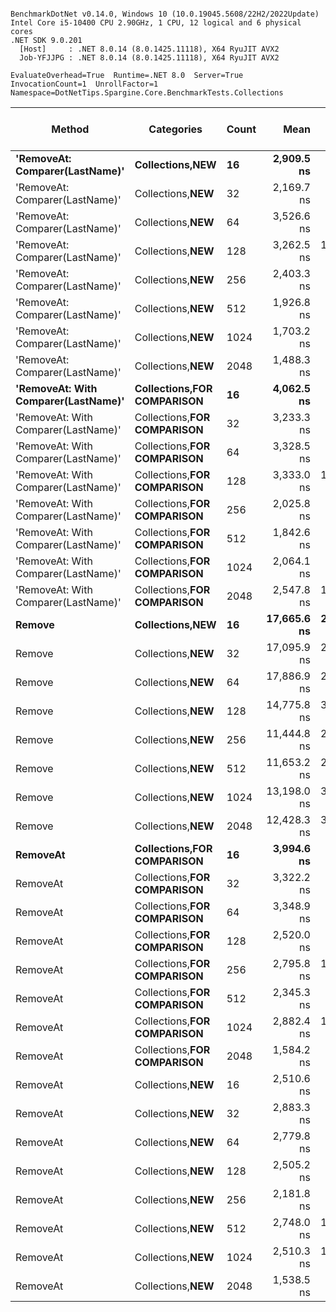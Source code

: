 ```

BenchmarkDotNet v0.14.0, Windows 10 (10.0.19045.5608/22H2/2022Update)
Intel Core i5-10400 CPU 2.90GHz, 1 CPU, 12 logical and 6 physical cores
.NET SDK 9.0.201
  [Host]     : .NET 8.0.14 (8.0.1425.11118), X64 RyuJIT AVX2
  Job-YFJJPG : .NET 8.0.14 (8.0.1425.11118), X64 RyuJIT AVX2

EvaluateOverhead=True  Runtime=.NET 8.0  Server=True  
InvocationCount=1  UnrollFactor=1  Namespace=DotNetTips.Spargine.Core.BenchmarkTests.Collections  

```
| Method                              | Categories                     | Count | Mean        | Error      | StdDev      | StdErr     | Median      | Min           | Q1             | Q3          | Max         | Op/s      | CI99.9% Margin | Iterations | Kurtosis | MValue | Skewness | Rank | LogicalGroup | Baseline | Exceptions | Code Size | Completed Work Items | Lock Contentions | Allocated |
|------------------------------------ |------------------------------- |------ |------------:|-----------:|------------:|-----------:|------------:|--------------:|---------------:|------------:|------------:|----------:|---------------:|-----------:|---------:|-------:|---------:|-----:|------------- |--------- |-----------:|----------:|---------------------:|-----------------:|----------:|
| **&#39;RemoveAt: Comparer(LastName)&#39;**      | **Collections,**NEW****            | **16**    |  **2,909.5 ns** |   **514.9 ns** |  **1,477.3 ns** |   **151.6 ns** |  **2,300.0 ns** | **1,200.0000 ns** |  **1,900.0000 ns** |  **3,500.0 ns** |  **7,100.0 ns** | **343,704.8** |      **-28.28 ns** |      **95.00** |    **3.971** |  **2.588** |   **1.2672** |    **6** | *****            | **No**       |          **-** |     **193 B** |                    **-** |                **-** |    **1456 B** |
| &#39;RemoveAt: Comparer(LastName)&#39;      | Collections,**NEW**            | 32    |  2,169.7 ns |   373.0 ns |  1,033.6 ns |   109.6 ns |  2,000.0 ns |   400.0000 ns |  1,500.0000 ns |  2,600.0 ns |  5,300.0 ns | 460,901.1 |      -10.28 ns |      89.00 |    4.188 |  2.000 |   1.1310 |    2 | *            | No       |          - |     193 B |                    - |                - |    1456 B |
| &#39;RemoveAt: Comparer(LastName)&#39;      | Collections,**NEW**            | 64    |  3,526.6 ns |   616.7 ns |  1,759.6 ns |   181.5 ns |  3,400.0 ns |   900.0000 ns |  2,125.0000 ns |  4,575.0 ns |  8,300.0 ns | 283,559.6 |      -43.74 ns |      94.00 |    2.840 |  3.182 |   0.5485 |    6 | *            | No       |          - |     152 B |                    - |                - |    1408 B |
| &#39;RemoveAt: Comparer(LastName)&#39;      | Collections,**NEW**            | 128   |  3,262.5 ns | 1,025.3 ns |  2,958.2 ns |   301.9 ns |  2,850.0 ns |     0.0000 ns |    200.0000 ns |  4,550.0 ns | 11,500.0 ns | 306,513.4 |     -102.96 ns |      96.00 |    3.238 |  2.733 |   0.8633 |    6 | *            | No       |          - |     152 B |                    - |                - |    1120 B |
| &#39;RemoveAt: Comparer(LastName)&#39;      | Collections,**NEW**            | 256   |  2,403.3 ns |   905.8 ns |  2,540.1 ns |   266.3 ns |  1,800.0 ns |     0.0000 ns |     50.0000 ns |  3,600.0 ns | 10,300.0 ns | 416,095.1 |      -87.64 ns |      91.00 |    4.013 |  2.222 |   1.2153 |    2 | *            | No       |          - |     152 B |                    - |                - |    1456 B |
| &#39;RemoveAt: Comparer(LastName)&#39;      | Collections,**NEW**            | 512   |  1,926.8 ns |   823.3 ns |  2,362.3 ns |   242.4 ns |  1,050.0 ns |     0.0000 ns |      0.0000 ns |  3,250.0 ns |  9,650.0 ns | 518,983.9 |      -73.68 ns |      95.00 |    3.668 |  2.360 |   1.2206 |    1 | *            | No       |          - |     152 B |                    - |                - |    1408 B |
| &#39;RemoveAt: Comparer(LastName)&#39;      | Collections,**NEW**            | 1024  |  1,703.2 ns |   626.8 ns |  1,798.5 ns |   184.5 ns |  1,100.0 ns |     0.0000 ns |    100.0000 ns |  3,100.0 ns |  6,400.0 ns | 587,144.6 |      -44.76 ns |      95.00 |    2.639 |  3.574 |   0.8782 |    1 | *            | No       |          - |     152 B |                    - |                - |    1456 B |
| &#39;RemoveAt: Comparer(LastName)&#39;      | Collections,**NEW**            | 2048  |  1,488.3 ns |   586.5 ns |  1,673.3 ns |   172.6 ns |  1,100.0 ns |     0.0000 ns |      0.0000 ns |  2,625.0 ns |  5,650.0 ns | 671,908.5 |      -39.29 ns |      94.00 |    2.477 |  2.348 |   0.8479 |    1 | *            | No       |          - |     152 B |                    - |                - |    1744 B |
| **&#39;RemoveAt: With Comparer(LastName)&#39;** | **Collections,**FOR COMPARISON**** | **16**    |  **4,062.5 ns** |   **598.8 ns** |  **1,649.3 ns** |   **175.8 ns** |  **3,500.0 ns** | **2,100.0000 ns** |  **2,800.0000 ns** |  **4,700.0 ns** |  **9,100.0 ns** | **246,153.8** |      **-43.91 ns** |      **88.00** |    **3.917** |  **2.429** |   **1.2383** |    **6** | *****            | **No**       |          **-** |     **497 B** |                    **-** |                **-** |    **1408 B** |
| &#39;RemoveAt: With Comparer(LastName)&#39; | Collections,**FOR COMPARISON** | 32    |  3,233.3 ns |   478.6 ns |  1,357.7 ns |   140.8 ns |  2,900.0 ns |   900.0000 ns |  2,300.0000 ns |  3,900.0 ns |  7,100.0 ns | 309,278.4 |      -23.89 ns |      93.00 |    3.131 |  2.357 |   0.7795 |    6 | *            | No       |          - |     497 B |                    - |                - |    1744 B |
| &#39;RemoveAt: With Comparer(LastName)&#39; | Collections,**FOR COMPARISON** | 64    |  3,328.5 ns |   449.1 ns |  1,273.9 ns |   132.1 ns |  3,150.0 ns | 1,350.0000 ns |  2,350.0000 ns |  4,250.0 ns |  7,050.0 ns | 300,436.1 |      -19.55 ns |      93.00 |    2.963 |  2.800 |   0.7805 |    6 | *            | No       |          - |     315 B |                    - |                - |    1456 B |
| &#39;RemoveAt: With Comparer(LastName)&#39; | Collections,**FOR COMPARISON** | 128   |  3,333.0 ns | 1,056.2 ns |  3,064.2 ns |   311.1 ns |  2,850.0 ns |     0.0000 ns |    150.0000 ns |  4,850.0 ns | 11,850.0 ns | 300,030.9 |     -107.06 ns |      97.00 |    2.891 |  2.606 |   0.8147 |    6 | *            | No       |          - |     315 B |                    - |                - |    1408 B |
| &#39;RemoveAt: With Comparer(LastName)&#39; | Collections,**FOR COMPARISON** | 256   |  2,025.8 ns |   831.3 ns |  2,385.1 ns |   244.7 ns |  1,550.0 ns |     0.0000 ns |      0.0000 ns |  3,050.0 ns |  9,450.0 ns | 493,634.7 |      -74.85 ns |      95.00 |    3.528 |  3.333 |   1.1647 |    1 | *            | No       |          - |     315 B |                    - |                - |    1120 B |
| &#39;RemoveAt: With Comparer(LastName)&#39; | Collections,**FOR COMPARISON** | 512   |  1,842.6 ns |   780.0 ns |  2,225.4 ns |   229.5 ns |    800.0 ns |     0.0000 ns |      0.0000 ns |  3,025.0 ns |  8,400.0 ns | 542,725.2 |      -67.77 ns |      94.00 |    3.472 |  2.792 |   1.1672 |    1 | *            | No       |          - |     315 B |                    - |                - |    1744 B |
| &#39;RemoveAt: With Comparer(LastName)&#39; | Collections,**FOR COMPARISON** | 1024  |  2,064.1 ns |   915.8 ns |  2,583.1 ns |   269.3 ns |    800.0 ns |     0.0000 ns |      0.0000 ns |  3,475.0 ns |  9,750.0 ns | 484,465.5 |      -88.65 ns |      92.00 |    4.017 |  2.400 |   1.3142 |    1 | *            | No       |          - |     315 B |                    - |                - |    1744 B |
| &#39;RemoveAt: With Comparer(LastName)&#39; | Collections,**FOR COMPARISON** | 2048  |  2,547.8 ns | 1,141.9 ns |  3,220.7 ns |   335.8 ns |  1,300.0 ns |     0.0000 ns |      0.0000 ns |  3,425.0 ns | 12,350.0 ns | 392,491.5 |     -121.89 ns |      92.00 |    3.747 |  2.204 |   1.3368 |    3 | *            | No       |          - |     315 B |                    - |                - |    1408 B |
| **Remove**                              | **Collections,**NEW****            | **16**    | **17,665.6 ns** | **2,287.3 ns** |  **6,599.3 ns** |   **673.5 ns** | **14,550.0 ns** | **8,500.0000 ns** | **12,425.0000 ns** | **23,875.0 ns** | **35,500.0 ns** |  **56,607.1** |     **-288.77 ns** |      **96.00** |    **2.623** |  **3.000** |   **0.7684** |    **7** | *****            | **No**       |          **-** |     **356 B** |                    **-** |                **-** |    **1536 B** |
| Remove                              | Collections,**NEW**            | 32    | 17,095.9 ns | 2,497.8 ns |  7,286.2 ns |   736.0 ns | 15,000.0 ns | 7,900.0000 ns | 11,250.0000 ns | 21,700.0 ns | 36,200.0 ns |  58,493.5 |     -319.01 ns |      98.00 |    2.790 |  2.556 |   0.8831 |    7 | *            | No       |          - |     356 B |                    - |                - |    1536 B |
| Remove                              | Collections,**NEW**            | 64    | 17,886.9 ns | 2,731.2 ns |  8,010.2 ns |   805.1 ns | 15,400.0 ns | 6,500.0000 ns | 11,000.0000 ns | 24,650.0 ns | 38,600.0 ns |  55,906.9 |     -353.03 ns |      99.00 |    2.157 |  2.812 |   0.4766 |    7 | *            | No       |          - |     465 B |                    - |                - |    1536 B |
| Remove                              | Collections,**NEW**            | 128   | 14,775.8 ns | 3,084.7 ns |  9,046.9 ns |   909.3 ns | 13,200.0 ns | 2,300.0000 ns |  7,700.0000 ns | 20,500.0 ns | 37,500.0 ns |  67,678.4 |     -405.13 ns |      99.00 |    2.623 |  3.333 |   0.6739 |    7 | *            | No       |          - |     465 B |                    - |                - |     864 B |
| Remove                              | Collections,**NEW**            | 256   | 11,444.8 ns | 2,817.7 ns |  8,129.7 ns |   829.7 ns |  9,700.0 ns | 2,500.0000 ns |  4,575.0000 ns | 15,575.0 ns | 33,000.0 ns |  87,376.0 |     -366.87 ns |      96.00 |    2.708 |  3.077 |   0.9126 |    7 | *            | No       |          - |     465 B |                    - |                - |    1536 B |
| Remove                              | Collections,**NEW**            | 512   | 11,653.2 ns | 2,372.3 ns |  6,768.3 ns |   698.1 ns | 10,450.0 ns | 2,550.0000 ns |  6,450.0000 ns | 15,275.0 ns | 29,550.0 ns |  85,813.4 |     -302.05 ns |      94.00 |    2.788 |  3.067 |   0.8039 |    7 | *            | No       |          - |     465 B |                    - |                - |    1536 B |
| Remove                              | Collections,**NEW**            | 1024  | 13,198.0 ns | 3,246.6 ns |  9,572.8 ns |   957.3 ns |  8,900.0 ns | 3,200.0000 ns |  4,925.0000 ns | 22,250.0 ns | 33,600.0 ns |  75,769.1 |     -428.64 ns |     100.00 |    1.925 |  2.540 |   0.6798 |    7 | *            | No       |          - |     465 B |                    - |                - |    1200 B |
| Remove                              | Collections,**NEW**            | 2048  | 12,428.3 ns | 3,579.6 ns | 10,498.4 ns | 1,055.1 ns |  6,800.0 ns | 2,900.0000 ns |  4,100.0000 ns | 21,700.0 ns | 38,100.0 ns |  80,461.6 |     -478.06 ns |      99.00 |    2.619 |  2.567 |   0.9819 |    7 | *            | No       |          - |     465 B |                    - |                - |    1488 B |
| **RemoveAt**                            | **Collections,**FOR COMPARISON**** | **16**    |  **3,994.6 ns** |   **517.3 ns** |  **1,459.1 ns** |   **152.1 ns** |  **3,700.0 ns** | **1,650.0000 ns** |  **2,950.0000 ns** |  **4,975.0 ns** |  **7,950.0 ns** | **250,340.1** |      **-30.06 ns** |      **92.00** |    **2.971** |  **2.667** |   **0.6754** |    **6** | *****            | **No**       |          **-** |     **497 B** |                    **-** |                **-** |    **1456 B** |
| RemoveAt                            | Collections,**FOR COMPARISON** | 32    |  3,322.2 ns |   404.6 ns |  1,128.0 ns |   118.9 ns |  3,400.0 ns | 1,000.0000 ns |  2,525.0000 ns |  4,100.0 ns |  6,400.0 ns | 301,003.3 |      -14.45 ns |      90.00 |    2.785 |  2.174 |   0.2044 |    6 | *            | No       |          - |     501 B |                    - |                - |    1456 B |
| RemoveAt                            | Collections,**FOR COMPARISON** | 64    |  3,348.9 ns |   508.0 ns |  1,432.8 ns |   149.4 ns |  3,050.0 ns |   800.0000 ns |  2,400.0000 ns |  4,225.0 ns |  7,600.0 ns | 298,604.3 |      -28.69 ns |      92.00 |    3.110 |  2.000 |   0.6573 |    6 | *            | No       |          - |     315 B |                    - |                - |    1120 B |
| RemoveAt                            | Collections,**FOR COMPARISON** | 128   |  2,520.0 ns |   765.2 ns |  2,195.4 ns |   225.2 ns |  2,550.0 ns |     0.0000 ns |      0.0000 ns |  4,000.0 ns |  9,350.0 ns | 396,825.4 |      -65.12 ns |      95.00 |    3.306 |  3.800 |   0.7108 |    3 | *            | No       |          - |     315 B |                    - |                - |    1408 B |
| RemoveAt                            | Collections,**FOR COMPARISON** | 256   |  2,795.8 ns | 1,034.6 ns |  2,968.3 ns |   304.5 ns |  1,700.0 ns |     0.0000 ns |      0.0000 ns |  5,000.0 ns | 12,600.0 ns | 357,680.7 |     -104.77 ns |      95.00 |    3.158 |  2.449 |   0.9053 |    5 | *            | No       |          - |     315 B |                    - |                - |    1456 B |
| RemoveAt                            | Collections,**FOR COMPARISON** | 512   |  2,345.3 ns |   998.0 ns |  2,863.3 ns |   293.8 ns |  1,200.0 ns |     0.0000 ns |      0.0000 ns |  4,050.0 ns | 11,000.0 ns | 426,391.4 |      -99.39 ns |      95.00 |    3.178 |  2.314 |   1.1219 |    2 | *            | No       |          - |     315 B |                    - |                - |    1120 B |
| RemoveAt                            | Collections,**FOR COMPARISON** | 1024  |  2,882.4 ns | 1,322.9 ns |  3,709.4 ns |   388.9 ns |    900.0 ns |     0.0000 ns |      0.0000 ns |  4,200.0 ns | 13,800.0 ns | 346,931.0 |     -148.93 ns |      91.00 |    3.952 |  2.667 |   1.3701 |    5 | *            | No       |          - |     315 B |                    - |                - |    1456 B |
| RemoveAt                            | Collections,**FOR COMPARISON** | 2048  |  1,584.2 ns |   609.6 ns |  1,749.1 ns |   179.5 ns |  1,100.0 ns |     0.0000 ns |      0.0000 ns |  2,400.0 ns |  6,700.0 ns | 631,229.2 |      -42.23 ns |      95.00 |    2.849 |  2.435 |   0.9911 |    1 | *            | No       |          - |     315 B |                    - |                - |    1456 B |
| RemoveAt                            | Collections,**NEW**            | 16    |  2,510.6 ns |   420.4 ns |  1,199.5 ns |   123.7 ns |  2,250.0 ns |   550.0000 ns |  1,650.0000 ns |  3,050.0 ns |  5,650.0 ns | 398,305.1 |      -14.86 ns |      94.00 |    3.041 |  2.667 |   0.8132 |    3 | *            | No       |          - |     193 B |                    - |                - |    1456 B |
| RemoveAt                            | Collections,**NEW**            | 32    |  2,883.3 ns |   543.0 ns |  1,540.4 ns |   159.7 ns |  2,350.0 ns |   950.0000 ns |  1,750.0000 ns |  3,650.0 ns |  7,650.0 ns | 346,820.8 |      -33.37 ns |      93.00 |    3.583 |  2.412 |   1.1271 |    6 | *            | No       |          - |     193 B |                    - |                - |    1456 B |
| RemoveAt                            | Collections,**NEW**            | 64    |  2,779.8 ns |   442.6 ns |  1,262.9 ns |   130.3 ns |  2,700.0 ns |   750.0000 ns |  1,850.0000 ns |  3,450.0 ns |  6,050.0 ns | 359,739.8 |      -18.13 ns |      94.00 |    2.811 |  2.333 |   0.5934 |    4 | *            | No       |          - |     152 B |                    - |                - |    1456 B |
| RemoveAt                            | Collections,**NEW**            | 128   |  2,505.2 ns |   724.9 ns |  2,091.5 ns |   213.5 ns |  2,750.0 ns |     0.0000 ns |    425.0000 ns |  3,875.0 ns |  7,750.0 ns | 399,168.4 |      -58.73 ns |      96.00 |    2.316 |  2.882 |   0.4595 |    2 | *            | No       |          - |     152 B |                    - |                - |    1456 B |
| RemoveAt                            | Collections,**NEW**            | 256   |  2,181.8 ns |   730.7 ns |  2,108.3 ns |   215.2 ns |  1,800.0 ns |     0.0000 ns |      0.0000 ns |  3,500.0 ns |  8,250.0 ns | 458,343.3 |      -59.59 ns |      96.00 |    2.825 |  2.389 |   0.7726 |    2 | *            | No       |          - |     152 B |                    - |                - |    1120 B |
| RemoveAt                            | Collections,**NEW**            | 512   |  2,748.0 ns | 1,047.1 ns |  3,054.4 ns |   308.5 ns |  1,600.0 ns |     0.0000 ns |    100.0000 ns |  4,750.0 ns | 11,000.0 ns | 363,906.4 |     -105.27 ns |      98.00 |    2.855 |  2.360 |   0.9708 |    3 | *            | No       |          - |     152 B |                    - |                - |    1120 B |
| RemoveAt                            | Collections,**NEW**            | 1024  |  2,510.3 ns | 1,002.9 ns |  2,909.5 ns |   295.4 ns |  1,300.0 ns |     0.0000 ns |      0.0000 ns |  3,900.0 ns | 10,100.0 ns | 398,357.3 |      -99.21 ns |      97.00 |    3.041 |  2.720 |   1.0566 |    2 | *            | No       |          - |     152 B |                    - |                - |    1072 B |
| RemoveAt                            | Collections,**NEW**            | 2048  |  1,538.5 ns |   644.6 ns |  1,807.6 ns |   189.5 ns |  1,200.0 ns |     0.0000 ns |      0.0000 ns |  2,300.0 ns |  7,900.0 ns | 650,000.0 |      -49.24 ns |      91.00 |    4.907 |  3.000 |   1.4233 |    1 | *            | No       |          - |     152 B |                    - |                - |    1408 B |
